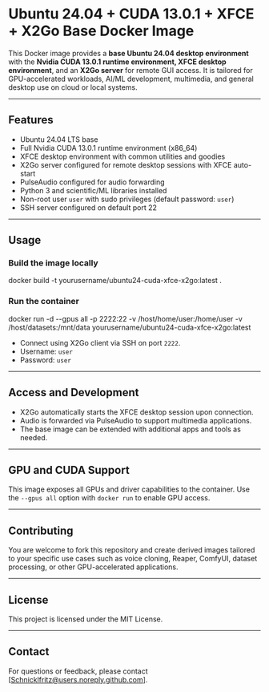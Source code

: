 # Ubuntu 24.04 + CUDA 13.0.1 + XFCE + X2Go Base Docker Image

This Docker image provides a **base Ubuntu 24.04 desktop environment** with the **Nvidia CUDA 13.0.1 runtime environment, XFCE desktop environment**, and an **X2Go server** for remote GUI access. It is tailored for GPU-accelerated workloads, AI/ML development, multimedia, and general desktop use on cloud or local systems.

---

## Features

- Ubuntu 24.04 LTS base
- Full Nvidia CUDA 13.0.1 runtime environment (x86_64) 
- XFCE desktop environment with common utilities and goodies
- X2Go server configured for remote desktop sessions with XFCE auto-start
- PulseAudio configured for audio forwarding
- Python 3 and scientific/ML libraries installed
- Non-root user `user` with sudo privileges (default password: `user`)
- SSH server configured on default port 22

---

## Usage

### Build the image locally

docker build -t yourusername/ubuntu24-cuda-xfce-x2go:latest .


### Run the container

docker run -d --gpus all -p 2222:22
-v /host/home/user:/home/user
-v /host/datasets:/mnt/data
yourusername/ubuntu24-cuda-xfce-x2go:latest


- Connect using X2Go client via SSH on port `2222`.
- Username: `user`
- Password: `user`

---

## Access and Development

- X2Go automatically starts the XFCE desktop session upon connection.
- Audio is forwarded via PulseAudio to support multimedia applications.
- The base image can be extended with additional apps and tools as needed.

---

## GPU and CUDA Support

This image exposes all GPUs and driver capabilities to the container. Use the `--gpus all` option with `docker run` to enable GPU access.

---

## Contributing

You are welcome to fork this repository and create derived images tailored to your specific use cases such as voice cloning, Reaper, ComfyUI, dataset processing, or other GPU-accelerated applications.

---

## License

This project is licensed under the MIT License.

---

## Contact

For questions or feedback, please contact [Schnicklfritz@users.noreply.github.com].
